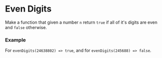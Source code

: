 # Even Digits

Make a function that given a number `n` return `true` if all of it's digits are even and `false` otherwise.

### Example

For `evenDigits(24638802) => true`, and for `evenDigits(245688) => false`.

